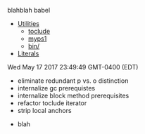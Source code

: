 <!-- BLEGH -->

blahblah babel<!-- /BLEGH -->

<!-- TOCLUDE: name: soma TARGET:../Soma/TODO.md -->

<!-- toclude: NAME: this target:TODO.md --><!-- SOMA -->

-	[Utilities](#utilities)
	-	[toclude](#toclude)  
	-	[myps1](#myps1)  
	-	[bin/](#bin)  
-	[Literals](#literals)


<!-- /SOMA -->

<!-- BOO -->

Wed May 17 2017 23:49:49 GMT-0400 (EDT)


<!-- /BOO --><!-- THIS -->

-	eliminate redundant p vs. o distinction
-	internalize gc prerequistes
-	internalize block method prerequisites
-	refactor toclude iterator
-	strip local anchors


<!-- /THIS -->

-	blah
